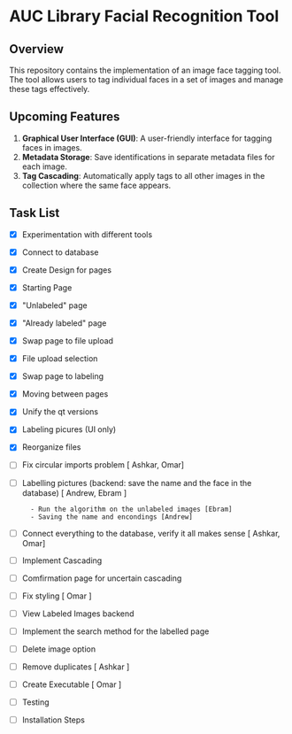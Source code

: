 # AUC Library Facial Recognition Tool

## Overview

This repository contains the implementation of an image face tagging tool. The tool allows users to tag individual faces in a set of images and manage these tags effectively.

## Upcoming Features

1. **Graphical User Interface (GUI)**: A user-friendly interface for tagging faces in images.
2. **Metadata Storage**: Save identifications in separate metadata files for each image.
3. **Tag Cascading**: Automatically apply tags to all other images in the collection where the same face appears.

## Task List

- [x] Experimentation with different tools
- [x] Connect to database
- [x] Create Design for pages
- [x] Starting Page
- [x] "Unlabeled" page
- [x] "Already labeled" page
- [x] Swap page to file upload
- [x] File upload selection
- [x] Swap page to labeling
- [x] Moving between pages
- [x] Unify the qt versions
- [x] Labeling picures (UI only)
- [x] Reorganize files
- [ ] Fix circular imports problem [ Ashkar, Omar]
- [ ] Labelling pictures (backend: save the name and the face in the database) [ Andrew, Ebram ]
      
        - Run the algorithm on the unlabeled images [Ebram]
        - Saving the name and encondings [Andrew]
      
- [ ] Connect everything to the database, verify it all makes sense [ Ashkar, Omar]
- [ ] Implement Cascading
- [ ] Comfirmation page for uncertain cascading
- [ ] Fix styling [ Omar ]
- [ ] View Labeled Images backend
- [ ] Implement the search method for the labelled page 
- [ ] Delete image option
- [ ] Remove duplicates [ Ashkar ]
- [ ] Create Executable [ Omar ]
- [ ] Testing
- [ ] Installation Steps
